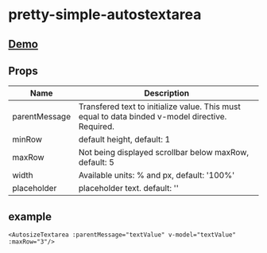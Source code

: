 # pretty-simple-autostextarea

## [Demo](https://codesandbox.io/s/pretty-simple-autostextarea-01xdc)

## Props
| Name                  | Description                                                                                       |
|---                    |---	                                                                                              |
| parentMessage         | Transfered text to initialize value. This must equal to data binded v-model directive. Required.  |
| minRow                | default height, default: 1                                                                        |
| maxRow                | Not being displayed scrollbar below maxRow, default: 5                                            |
| width                 | Available units: % and px, default: '100%'                                                        |
| placeholder           | placeholder text. default: ''                                                                     |

## example
``
<AutosizeTextarea
:parentMessage="textValue"
v-model="textValue" :maxRow="3"/>
``

